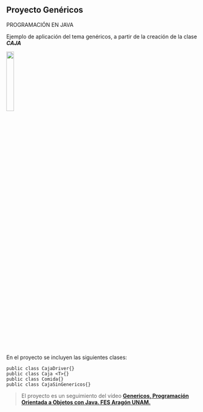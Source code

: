 ## Proyecto Genéricos

PROGRAMACIÓN EN JAVA

Ejemplo de aplicación del tema genéricos, a partir de la creación de la clase ***CAJA***

<img src="https://static.vecteezy.com/system/resources/previews/013/362/647/original/cardboard-box-brown-free-png.png"  width="20%">

En el proyecto se incluyen las siguientes clases:

    public class CajaDriver{}
    public class Caja <T>{}
    public class Comida{}
    public class CajaSinGenericos{}
    
> El proyecto es un seguimiento del vídeo [**Genericos, Programación Orientada a Objetos con Java. FES Aragón UNAM.**](https://youtu.be/K1BUkHI7F9k)

